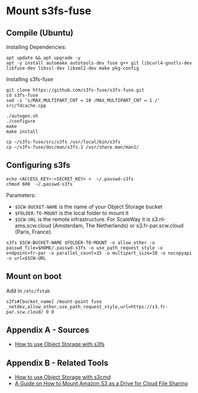 # Mount s3fs-fuse

## Compile (Ubuntu)
Installing Dependencies:
```shell script
apt update && apt upgrade -y
apt -y install automake autotools-dev fuse g++ git libcurl4-gnutls-dev libfuse-dev libssl-dev libxml2-dev make pkg-config
```
Installing s3fs-fuse
```shell script
git clone https://github.com/s3fs-fuse/s3fs-fuse.git
cd s3fs-fuse
sed -i 's/MAX_MULTIPART_CNT = 10 /MAX_MULTIPART_CNT = 1 /' src/fdcache.cpp

./autogen.sh
./configure
make
make install

cp ~/s3fs-fuse/src/s3fs /usr/local/bin/s3fs
cp ~/s3fs-fuse/doc/man/s3fs.1 /usr/share.man/man1/
```

## Configuring s3fs
```shell script
echo <ACCESS_KEY>:<SECRET_KEY> >  ~/.passwd-s3fs
chmod 600  ~/.passwd-s3fs
```
Parameters:
- `$SCW-BUCKET-NAME` is the name of your Object Storage bucket
- `$FOLDER-TO-MOUNT` is the local folder to mount it
- `$SCW-URL` is the remote infrastructure. For ScaleWay it is s3.nl-ams.scw.cloud (Amsterdam, The Netherlands) or s3.fr-par.scw.cloud (Paris, France).

```shell script
s3fs $SCW-BUCKET-NAME $FOLDER-TO-MOUNT -o allow_other -o passwd_file=$HOME/.passwd-s3fs -o use_path_request_style -o endpoint=fr-par -o parallel_count=15 -o multipart_size=10 -o nocopyapi -o url=$SCW-URL
```

## Mount on boot
Add in `/etc/fstab`
```shell script
s3fs#[bucket_name] /mount-point fuse _netdev,allow_other,use_path_request_style,url=https://s3.fr-par.scw.cloud/ 0 0
```

## Appendix A - Sources
- [How to use Object Storage with s3fs](https://www.scaleway.com/en/docs/object-storage-with-s3fs/)

## Appendix B - Related Tools
- [How to use Object Storage with s3cmd](https://www.scaleway.com/en/docs/object-storage-with-s3cmd/)
- [A Guide on How to Mount Amazon S3 as a Drive for Cloud File Sharing](https://www.nakivo.com/blog/mount-amazon-s3-as-a-drive-how-to-guide/)
